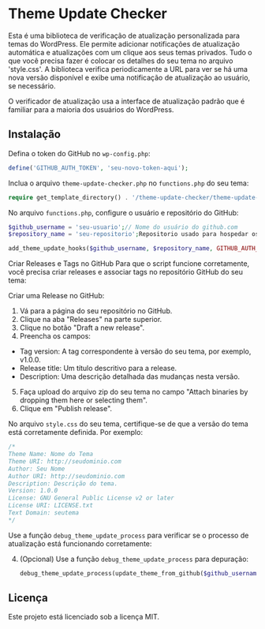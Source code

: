 # Theme Update Checker

Esta é uma biblioteca de verificação de atualização personalizada para temas do WordPress. Ele permite adicionar notificações de atualização automática e atualizações com um clique aos seus temas privados. Tudo o que você precisa fazer é colocar os detalhes do seu tema no arquivo 'style.css'. A biblioteca verifica periodicamente a URL para ver se há uma nova versão disponível e exibe uma notificação de atualização ao usuário, se necessário.

O verificador de atualização usa a interface de atualização padrão que é familiar para a maioria dos usuários do WordPress.

## Instalação

Defina o token do GitHub no `wp-config.php`:

```php
define('GITHUB_AUTH_TOKEN', 'seu-novo-token-aqui');
```

Inclua o arquivo `theme-update-checker.php` no `functions.php` do seu tema:

```php
require get_template_directory() . '/theme-update-checker/theme-update-checker.php';
```

No arquivo `functions.php`, configure o usuário e repositório do GitHub:
```php
$github_username = 'seu-usuario';// Nome do usuário do github.com
$repository_name = 'seu-repositorio';Repositorio usado para hospedar os arquivos do Tema

add_theme_update_hooks($github_username, $repository_name, GITHUB_AUTH_TOKEN);
 ```
Criar Releases e Tags no GitHub
Para que o script funcione corretamente, você precisa criar releases e associar tags no repositório GitHub do seu tema:

Criar uma Release no GitHub:
1. Vá para a página do seu repositório no GitHub.
2. Clique na aba "Releases" na parte superior.
3. Clique no botão "Draft a new release".
4. Preencha os campos:
- Tag version: A tag correspondente à versão do seu tema, por exemplo, v1.0.0.
- Release title: Um título descritivo para a release.
- Description: Uma descrição detalhada das mudanças nesta versão.
5. Faça upload do arquivo zip do seu tema no campo "Attach binaries by dropping them here or selecting them".
6. Clique em "Publish release".

No arquivo `style.css` do seu tema, certifique-se de que a versão do tema está corretamente definida. Por exemplo:

```CSS
/*
Theme Name: Nome do Tema
Theme URI: http://seudominio.com
Author: Seu Nome
Author URI: http://seudominio.com
Description: Descrição do tema.
Version: 1.0.0
License: GNU General Public License v2 or later
License URI: LICENSE.txt
Text Domain: seutema
*/
```

Use a função `debug_theme_update_process` para verificar se o processo de atualização está funcionando corretamente:

4. (Opcional) Use a função `debug_theme_update_process` para depuração:
    ```php
    debug_theme_update_process(update_theme_from_github($github_username, $repository_name, GITHUB_AUTH_TOKEN));
    ```

## Licença

Este projeto está licenciado sob a licença MIT.

    